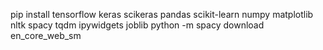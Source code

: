 pip install tensorflow keras scikeras pandas scikit-learn numpy matplotlib nltk spacy tqdm ipywidgets joblib
python -m spacy download en_core_web_sm